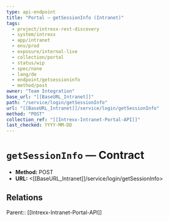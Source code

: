 ```yaml
---
type: api-endpoint
title: "Portal — getSessionInfo (Intranet)"
tags:
  - project/intrexx-rest-discovery
  - system/intrexx
  - app/intranet
  - env/prod
  - exposure/internal-live
  - collection/portal
  - status/wip
  - spec/none
  - lang/de
  - endpoint/getsessioninfo
  - method/post
owner: "Team Integration"
base_url: "[[BaseURL_Intranet]]"
path: "/service/login/getSessionInfo"
url: "[[BaseURL_Intranet]]/service/login/getSessionInfo"
method: "POST"
collection_ref: "[[Intrexx-Intranet-Portal-API]]"
last_checked: YYYY-MM-DD
---
```


# `getSessionInfo` — Contract
- **Method:** POST
- **URL:** <[[BaseURL_Intranet]]/service/login/getSessionInfo>

## Relations
Parent:: [[Intrexx-Intranet-Portal-API]]

